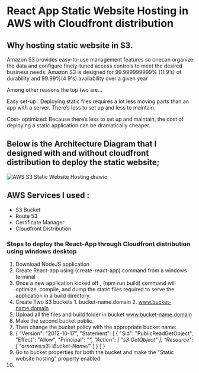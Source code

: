 #  React App Static Website Hosting in AWS with Cloudfront distribution

##  Why hosting static website in S3.

Amazon S3 provides easy-to-use management features so onecan organize the data and configure finely-tuned 
access controls to meet the desired business needs. Amazon S3 is designed for 99.999999999% (11 9’s) of durability and
99.99%(4 9's) availability over a given year

Among other reasons the top two are...

Easy set-up : Deploying static files requires a lot less moving parts than an app with a server. There’s less to set up and less to maintain.

Cost- optimized:  Because there’s less to set up and maintain, the cost of deploying a static application can be dramatically cheaper.

## Below is the Architecture Diagram that I designed with and without cloudfront distribution to deploy the static website;

![AWS S3 Static Website Hosting drawio](https://user-images.githubusercontent.com/75151805/164999689-dd29fd37-6842-4cf8-a5f9-4fac8abb1c08.png)

## AWS Services I used :
* S3 Bucket
* Route 53
* Certificate Manager
* Cloudfront Distribution

### Steps to deploy the React-App through Cloudfront distribution using windows desktop
 1. Download NodeJS application
 2. Create React-app using (create-react-app) command from a windows terminal
 3. Once a new application kicked off , (npm run build) command will optimize, compile, and dump the static files required to serve the application in a build directory.
 4. Create Two S3 buckets 1. bucket-name.domain 2. www.bucket-name.domain
 5. Upload all the files and build folder in bucket www.bucket-name.domain
 6. Make the second bucket public.
 7. Then change the bucket policy with the appropriate bucket name:
 8. {
    "Version": "2012-10-17",
    "Statement": [
        {
            "Sid": "PublicReadGetObject",
            "Effect": "Allow",
            "Principal": "*",
            "Action": [
                "s3:GetObject"
            ],
            "Resource": [
                "arn:aws:s3:::Bucket-Name/*"
            ]
        }
    ]
}
 9. Go to bucket properties for both the bucket and make the "Static website hosting" property enabled.
 10. 
